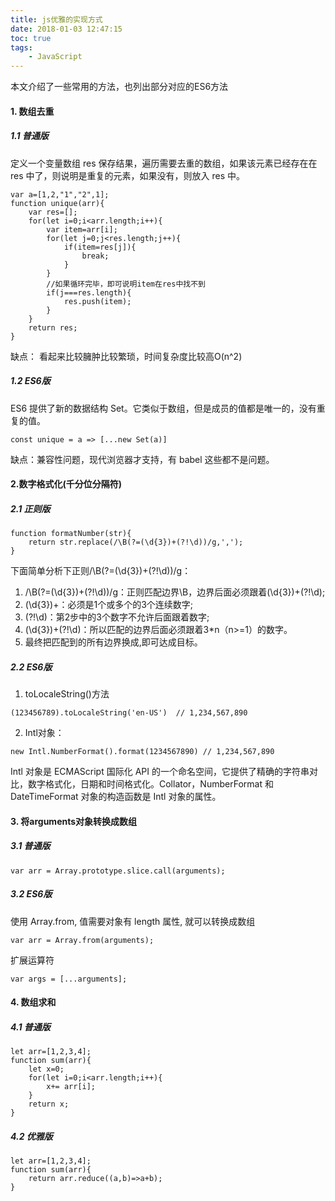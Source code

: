 ```yaml
---
title: js优雅的实现方式
date: 2018-01-03 12:47:15
toc: true
tags:
    - JavaScript
---
```



本文介绍了一些常用的方法，也列出部分对应的ES6方法
<!--more-->


#### 1. 数组去重
##### 1.1 普通版
定义一个变量数组 res 保存结果，遍历需要去重的数组，如果该元素已经存在在 res 中了，则说明是重复的元素，如果没有，则放入 res 中。
```
var a=[1,2,"1","2",1];
function unique(arr){
    var res=[];
    for(let i=0;i<arr.length;i++){
        var item=arr[i];
        for(let j=0;j<res.length;j++){
            if(item=res[j]){
                break;
            }
        }
        //如果循环完毕，即可说明item在res中找不到
        if(j===res.length){
            res.push(item);
        }
    }
    return res;
}
```
缺点： 看起来比较臃肿比较繁琐，时间复杂度比较高O(n^2)

##### 1.2 ES6版
ES6 提供了新的数据结构 Set。它类似于数组，但是成员的值都是唯一的，没有重复的值。
```
const unique = a => [...new Set(a)]
```
缺点：兼容性问题，现代浏览器才支持，有 babel 这些都不是问题。

#### 2.数字格式化(千分位分隔符)
##### 2.1 正则版
```
function formatNumber(str){
    return str.replace(/\B(?=(\d{3})+(?!\d))/g,',');
}
```
下面简单分析下正则/\B(?=(\d{3})+(?!\d))/g：
1. /\B(?=(\d{3})+(?!\d))/g：正则匹配边界\B，边界后面必须跟着(\d{3})+(?!\d);
2. (\d{3})+：必须是1个或多个的3个连续数字;
3. (?!\d)：第2步中的3个数字不允许后面跟着数字;
4. (\d{3})+(?!\d)：所以匹配的边界后面必须跟着3*n（n>=1）的数字。
5. 最终把匹配到的所有边界换成,即可达成目标。

##### 2.2 ES6版
1. toLocaleString()方法
```
(123456789).toLocaleString('en-US')  // 1,234,567,890
```
2. Intl对象：
```
new Intl.NumberFormat().format(1234567890) // 1,234,567,890
```
Intl 对象是 ECMAScript 国际化 API 的一个命名空间，它提供了精确的字符串对比，数字格式化，日期和时间格式化。Collator，NumberFormat 和 DateTimeFormat 对象的构造函数是 Intl 对象的属性。

#### 3. 将arguments对象转换成数组
##### 3.1 普通版
```
var arr = Array.prototype.slice.call(arguments);
```
##### 3.2 ES6版
使用 Array.from, 值需要对象有 length 属性, 就可以转换成数组
```
var arr = Array.from(arguments);
```
扩展运算符
```
var args = [...arguments];
```

#### 4. 数组求和
##### 4.1 普通版
```
let arr=[1,2,3,4];
function sum(arr){
    let x=0;
    for(let i=0;i<arr.length;i++){
        x+= arr[i];
    }
    return x;
}
```
##### 4.2 优雅版
```
let arr=[1,2,3,4];
function sum(arr){
    return arr.reduce((a,b)=>a+b);
}
```



